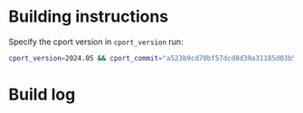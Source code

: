# Building instructions

Specify the cport version in `cport_version` run:

```bash
cport_version=2024.05 && cport_commit="a523b9cd70bf57dcd8d39a31185d03b53f76e493" &&  docker build ./ -t pegi3s/cport:${cport_version} --build-arg COMMIT=${cport_commit} && docker tag pegi3s/cport:${cport_version} pegi3s/cport:latest
```

# Build log
